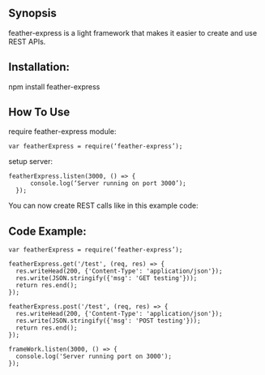## Synopsis

feather-express is a light framework that makes it easier to create and use REST APIs.

## Installation:

npm install feather-express

## How To Use
require feather-express module:

  ```
  var featherExpress = require(‘feather-express’);
  ```

setup server:

  ```
  featherExpress.listen(3000, () => {
	    console.log(‘Server running on port 3000’);
	});
  ```
You can now create REST calls like in this example code:

## Code Example:
  ```
  var featherExpress = require(‘feather-express’);

  featherExpress.get('/test', (req, res) => {
    res.writeHead(200, {'Content-Type': 'application/json'});
    res.write(JSON.stringify({'msg': 'GET testing'}));
    return res.end();
  });

  featherExpress.post('/test', (req, res) => {
    res.writeHead(200, {'Content-Type': 'application/json'});
    res.write(JSON.stringify({'msg': 'POST testing'}));
    return res.end();
  });

  frameWork.listen(3000, () => {
    console.log('Server running port on 3000');
  });
  ```
